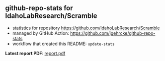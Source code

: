 ## github-repo-stats for IdahoLabResearch/Scramble

- statistics for repository https://github.com/IdahoLabResearch/Scramble
- managed by GitHub Action: https://github.com/jgehrcke/github-repo-stats
- workflow that created this README: `update-stats`

**Latest report PDF**: [report.pdf](https://github.com/idaholab/repository-statistics/raw/main/IdahoLabResearch/Scramble/latest-report/report.pdf)

